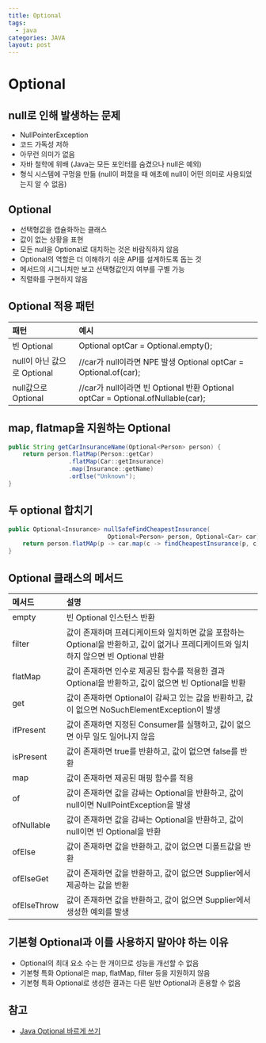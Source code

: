 ```yaml
---
title: Optional
tags:
  - java
categories: JAVA
layout: post
---
```


# Optional

## null로 인해 발생하는 문제

* NullPointerException
* 코드 가독성 저하
* 아무런 의미가 없음
* 자바 철학에 위배 \(Java는 모든 포인터를 숨겼으나 null은 예외\)
* 형식 시스템에 구멍을 만듦 \(null이 퍼졌을 때 애초에 null이 어떤 의미로 사용되었는지 알 수 없음\)

## Optional

* 선택형값을 캡슐화하는 클래스
* 값이 없는 상황을 표현
* 모든 null을 Optional로 대치하는 것은 바람직하지 않음
* Optional의 역할은 더 이해하기 쉬운 API를 설계하도록 돕는 것
* 메서드의 시그니처만 보고 선택형값인지 여부를 구별 가능
* 직렬화를 구현하지 않음

## Optional 적용 패턴

| 패턴 | 예시 |
| :--- | :--- |
| 빈 Optional | Optional optCar = Optional.empty\(\); |
| null이 아닌 값으로 Optional | //car가 null이라면 NPE 발생 Optional optCar = Optional.of\(car\); |
| null값으로 Optional | //car가 null이라면 빈 Optional 반환 Optional optCar = Optional.ofNullable\(car\); |

## map, flatmap을 지원하는 Optional

```java
public String getCarInsuranceName(Optional<Person> person) {
    return person.flatMap(Person::getCar)
                 .flatMap(Car::getInsurance)
                 .map(Insurance::getName)
                 .orElse("Unknown");
}
```

## 두 optional 합치기

```java
public Optional<Insurance> nullSafeFindCheapestInsurance(
                            Optional<Person> person, Optional<Car> car) {
    return person.flatMAp(p -> car.map(c -> findCheapestInsurance(p, c)));
}
```

## Optional 클래스의 메서드

| 메서드 | 설명 |
| :--- | :--- |
| empty | 빈 Optional 인스턴스 반환 |
| filter | 값이 존재하며 프레디케이트와 일치하면 값을 포함하는 Optional을 반환하고, 값이 없거나 프레디케이트와 일치하지 않으면 빈 Optional 반환 |
| flatMap | 값이 존재하면 인수로 제공된 함수를 적용한 결과 Optional을 반환하고, 값이 없으면 빈 Optional을 반환 |
| get | 값이 존재하면 Optional이 감싸고 있는 값을 반환하고, 값이 없으면 NoSuchElementException이 발생 |
| ifPresent | 값이 존재하면 지정된 Consumer를 실행하고, 값이 없으면 아무 일도 일어나지 않음 |
| isPresent | 값이 존재하면 true를 반환하고, 값이 없으면 false를 반환 |
| map | 값이 존재하면 제공된 매핑 함수를 적용 |
| of | 값이 존재하면 값을 감싸는 Optional을 반환하고, 값이 null이면 NullPointException을 발생 |
| ofNullable | 값이 존재하면 값을 감싸는 Optional을 반환하고, 값이 null이면 빈 Optional을 반환 |
| ofElse | 값이 존재하면 값을 반환하고, 값이 없으면 디폴트값을 반환 |
| ofElseGet | 값이 존재하면 값을 반환하고, 값이 없으면 Supplier에서 제공하는 값을 반환 |
| ofElseThrow | 값이 존재하면 값을 반환하고, 값이 없으면 Supplier에서 생성한 예외를 발생 |

## 기본형 Optional과 이를 사용하지 말아야 하는 이유

* Optional의 최대 요소 수는 한 개이므로 성능을 개선할 수 없음
* 기본형 특화 Optional은 map, flatMap, filter 등을 지원하지 않음
* 기본형 특화 Optional로 생성한 결과는 다른 일반 Optional과 혼용할 수 없음

## 참고

* [Java Optional 바르게 쓰기](http://homoefficio.github.io/2019/10/03/Java-Optional-%EB%B0%94%EB%A5%B4%EA%B2%8C-%EC%93%B0%EA%B8%B0/)

